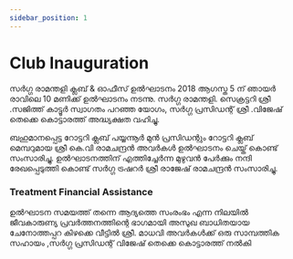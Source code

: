 ```yaml
---
sidebar_position: 1
---
```

# Club Inauguration

സർഗ്ഗ രാമന്തളി ക്ലബ് & ഓഫീസ്  ഉൽഘാടനം 2018 ആഗസ്ത 5 ന് ഞായർ രാവിലെ 10 മണിക്ക് ഉൽഘാടനം നടന്നു.
സർഗ്ഗ രാമന്തളി. സെക്രട്ടറി ശ്രീ .സജിത്ത് കാട്ടൂർ സ്വാഗതം പറഞ്ഞ യോഗം, സർഗ്ഗ പ്രസിഡന്റ് ശ്രീ .വിജേഷ് തെക്കെ കൊട്ടാരത്ത് അദ്ധ്യക്ഷത വഹിച്ചു.

 ബഹുമാനപ്പെട്ട റോട്ടറി ക്ലബ് പയ്യന്നൂർ മുൻ പ്രസിഡന്റും റോട്ടറി ക്ലബ് മെമ്പറുമായ ശ്രീ കെ.വി രാമചന്ദ്രൻ അവർകൾ ഉൽഘാടനം ചെയ്ത് കൊണ്ട് സംസാരിച്ചു. ഉൽഘാടനത്തിന് എത്തിച്ചേർന്ന മുഴുവൻ പേർക്കും നന്ദി രേഖപ്പെടുത്തി കൊണ്ട് സർഗ്ഗ ട്രഷറർ ശ്രീ രാജേഷ് രാമചന്ദ്രൻ സംസാരിച്ചു.

 ### Treatment Financial Assistance
 ഉൽഘാടന സമയത്ത് തന്നെ ആദ്യത്തെ സംരംഭം എന്ന നിലയിൽ ജീവകാരുണ്യ പ്രവർത്തനത്തിന്റെ ഭാഗമായി അസുഖ ബാധിതയായ ചേനോത്തപ്പറ കിഴക്കെ വീട്ടിൽ ശ്രീ. മാധവി അവർകൾക്ക് ഒരു സാമ്പത്തിക സഹായം ,സർഗ്ഗ പ്രസിഡന്റ് വിജേഷ് തെക്കെ കൊട്ടാരത്ത് നൽകി